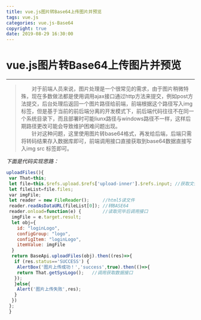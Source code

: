 ```yaml
---
title: vue.js图片转Base64上传图片并预览
tags: vue.js
categories: vue.js-Base64
copyright: true
date: 2019-08-29 16:30:00
---
```


# vue.js图片转Base64上传图片并预览

------

>&emsp;&emsp;对于前端人员来说，图片处理是一个很常见的需求，由于图片稍微特殊，现在多数做法都是使用调用ajax接口通过http方法来提交，例如post方法提交，后台处理后返回一个图片路径给前端，前端根据这个路径写入img标签，但是基于当前的前后端分离的开发模式下，前后端代码往往不在同一个系统目录下，而且部署时可能liunx路径与windows路径不一样，这样后期路径更改可能会导致维护困难问题出现。  
>&emsp;&emsp;针对这种问题，这里使用图片转base64格式，再发给后端，后端只需将转码结果存入数据库即可，前端调用接口直接获取到base64数据直接写入img src 标签即可。 


*下面是代码实现思路：*
<!--more-->
```javascript
uploadFiles(){ 
 var That=this; 
 let file=this.$refs.upload.$refs['upload-inner'].$refs.input; //获取文件数据 
 let fileList=file.files;   
 var imgFile; 
 let reader = new FileReader();     //html5读文件 
 reader.readAsDataURL(fileList[0]); //转BASE64    
 reader.onload=function(e) {        //读取完毕后调用接口  
  imgFile = e.target.result;  
  let obj={    
    id: "loginLogo",  
    configGroup: "logo",  
    configItem: "loginLogo", 
    itemValue: imgFile   
  }  
  return BaseApi.uploadFiles(obj).then((res)=>{   
   if (res.status=='SUCCESS') {    
    AlertBox('图片上传成功！','success',true).then(()=>{      
  	return That.getSysLogo();   //调用获取数据接口     
   });   
   }else{    
    Alert('图片上传失败',res);   
   }  
  }) 
 }; 
 }
```
